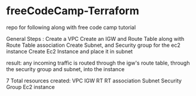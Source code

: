 # freeCodeCamp-Terraform
repo for following along with free code camp tutorial 

General Steps :
Create a VPC
Create an IGW and Route Table along with Route Table association
Create Subnet, and Security group for the ec2 instance
Create Ec2 Instance and place it in subnet


result: any incoming traffic is routed through the igw's route table, through
the security group and subnet, into the instance

7 Total resources created:
VPC
IGW
RT
RT association
Subnet
Security Group
Ec2 instance


